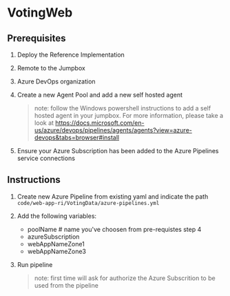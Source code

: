 # VotingWeb

## Prerequisites

1. Deploy the Reference Implementation
2. Remote to the Jumpbox
3. Azure DevOps organization
4. Create a new Agent Pool and add a new self hosted agent

   > note: follow the Windows powershell instructions to add a self hosted agent
   > in your jumpbox. For more information, please take a look at
   > https://docs.microsoft.com/en-us/azure/devops/pipelines/agents/agents?view=azure-devops&tabs=browser#install

5. Ensure your Azure Subscription has been added to the Azure Pipelines service
   connections

## Instructions

1. Create new Azure Pipeline from existing yaml and indicate the path
   `code/web-app-ri/VotingData/azure-pipelines.yml`
2. Add the following variables:
   - poolName # name you've choosen from pre-requistes step 4
   - azureSubscription
   - webAppNameZone1
   - webAppNameZone3
3. Run pipeline

   > note: first time will ask for authorize the Azure Subscrition to be used
   > from the pipeline
